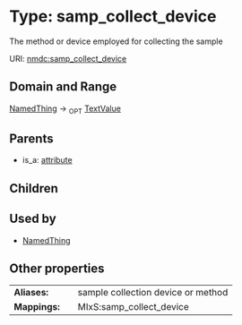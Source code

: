 
# Type: samp_collect_device


The method or device employed for collecting the sample

URI: [nmdc:samp_collect_device](https://microbiomedata/meta/samp_collect_device)


## Domain and Range

[NamedThing](NamedThing.md) ->  <sub>OPT</sub> [TextValue](TextValue.md)

## Parents

 *  is_a: [attribute](attribute.md)

## Children


## Used by

 * [NamedThing](NamedThing.md)

## Other properties

|  |  |  |
| --- | --- | --- |
| **Aliases:** | | sample collection device or method |
| **Mappings:** | | MIxS:samp_collect_device |


